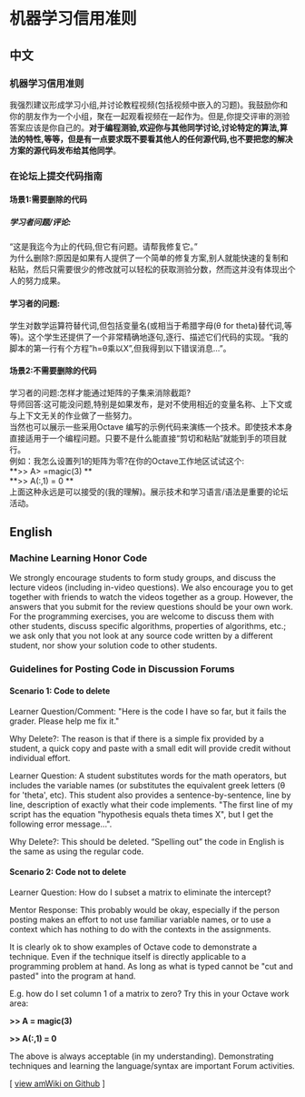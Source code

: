 # 机器学习信用准则
## 中文
### 机器学习信用准则
我强烈建议形成学习小组,并讨论教程视频(包括视频中嵌入的习题)。我鼓励你和你的朋友作为一个小组，聚在一起观看视频在一起作为。但是,你提交评审的测验答案应该是你自己的。**对于编程测验,欢迎你与其他同学讨论,讨论特定的算法,算法的特性,等等，但是有一点要求既不要看其他人的任何源代码,也不要把您的解决方案的源代码发布给其他同学**。
### 在论坛上提交代码指南
#### 场景1:需要删除的代码
##### 学习者问题/评论:
“这是我迄今为止的代码,但它有问题。请帮我修复它。”  
为什么删除?:原因是如果有人提供了一个简单的修复方案,别人就能快速的复制和粘贴，然后只需要很少的修改就可以轻松的获取测验分数，然而这并没有体现出个人的努力成果。  
#### 学习者的问题:
学生对数学运算符替代词,但包括变量名(或相当于希腊字母(θ for theta)替代词,等等)。这个学生还提供了一个非常精确地逐句,逐行、描述它们代码的实现。“我的脚本的第一行有个方程”h=θ乘以X”,但我得到以下错误消息…”。
#### 场景2:不需要删除的代码
学习者的问题:怎样才能通过矩阵的子集来消除截距?  
导师回答:这可能没问题,特别是如果发布，是对不使用相近的变量名称、上下文或与上下文无关的作业做了一些努力。  
当然也可以展示一些采用Octave 编写的示例代码来演练一个技术。即使技术本身直接适用于一个编程问题。只要不是什么能直接“剪切和粘贴”就能到手的项目就行。  
例如：我怎么设置列1的矩阵为零?在你的Octave工作地区试试这个:  
 **>> A> =magic(3)  **  
 **>> A(:,1) = 0    **  
上面这种永远是可以接受的(我的理解)。展示技术和学习语言/语法是重要的论坛活动。  
## English
### Machine Learning Honor Code

We strongly encourage students to form study groups, and discuss the lecture videos (including in-video questions). We also encourage you to get together with friends to watch the videos together as a group. However, the answers that you submit for the review questions should be your own work. For the programming exercises, you are welcome to discuss them with other students, discuss specific algorithms, properties of algorithms, etc.; we ask only that you not look at any source code written by a different student, nor show your solution code to other students.

### Guidelines for Posting Code in Discussion Forums

#### Scenario 1: Code to delete

Learner Question/Comment: "Here is the code I have so far, but it fails the grader. Please help me fix it."

Why Delete?: The reason is that if there is a simple fix provided by a student, a quick copy and paste with a small edit will provide credit without individual effort.

Learner Question: A student substitutes words for the math operators, but includes the variable names (or substitutes the equivalent greek letters (θ for 'theta', etc). This student also provides a sentence-by-sentence, line by line, description of exactly what their code implements. "The first line of my script has the equation "hypothesis equals theta times X", but I get the following error message...".

Why Delete?: This should be deleted. “Spelling out” the code in English is the same as using the regular code.

#### Scenario 2: Code not to delete

Learner Question: How do I subset a matrix to eliminate the intercept?

Mentor Response: This probably would be okay, especially if the person posting makes an effort to not use familiar variable names, or to use a context which has nothing to do with the contexts in the assignments.

It is clearly ok to show examples of Octave code to demonstrate a technique. Even if the technique itself is directly applicable to a programming problem at hand. As long as what is typed cannot be "cut and pasted" into the program at hand.

E.g. how do I set column 1 of a matrix to zero? Try this in your Octave work area:

**>> A = magic(3)**  

**>> A(:,1) = 0**

The above is always acceptable (in my understanding). Demonstrating techniques and learning the language/syntax are important Forum activities.


[ [view amWiki on Github](https://github.com/TevinLi/amWiki) ]
